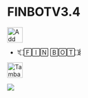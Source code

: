 # FINBOTV3.4
 <a href="https://line.me/R/ti/p/~0h4ck3d004"><img height="36" border="0" alt="Add Friend" src="https://scdn.line-apps.com/n/line_add_friends/btn/en.png"></a>
- ই۝🄵🄸🄽 🄱🄾🅃۝ई


<a href="https://line.me/R/ti/p/%40vkj2756f"><img height="36" border="0" alt="Tambah Teman" src="https://scdn.line-apps.com/n/line_add_friends/btn/en.png"></a>

<img src="http://qr-official.line.me/L/8pUrmN7mmg.png">

